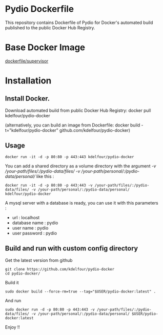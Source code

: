 Pydio Dockerfile
=============

This repository contains Dockerfile of Pydio for Docker's automated build published to the public Docker Hub Registry.

# Base Docker Image
[dockerfile/supervisor](https://registry.hub.docker.com/u/dockerfile/supervisor/)

# Installation

## Install Docker.

Download automated build from public Docker Hub Registry: docker pull kdelfour/pydio-docker

(alternatively, you can build an image from Dockerfile: docker build -t="kdelfour/pydio-docker" github.com/kdelfour/pydio-docker)

## Usage

    docker run -it -d -p 80:80 -p 443:443 kdelfour/pydio-docker
    
You can add a shared directory as a volume directory with the argument *-v /your-path/files/:/pydio-data/files/ -v /your-path/personal/:/pydio-data/personal/* like this :

    docker run -it -d -p 80:80 -p 443:443 -v /your-path/files/:/pydio-data/files/ -v /your-path/personal/:/pydio-data/personal/ kdelfour/pydio-docker

A mysql server with a database is ready, you can use it with this parameters : 

  - url : localhost
  - database name : pydio
  - user name : pydio
  - user password : pydio
    
## Build and run with custom config directory

Get the latest version from github

    git clone https://github.com/kdelfour/pydio-docker
    cd pydio-docker/

Build it

    sudo docker build --force-rm=true --tag="$USER/pydio-docker:latest" .
    
And run

    sudo docker run -d -p 80:80 -p 443:443 -v /your-path/files/:/pydio-data/files/ -v /your-path/personal/:/pydio-data/personal/ $USER/pydio-docker:latest
    
Enjoy !!    